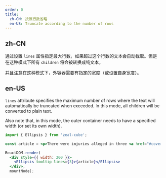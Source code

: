 ```yaml
---
order: 0
title: 
  zh-CN: 按照行数省略
  en-US: Truncate according to the number of rows
---
```


## zh-CN

通过设置 `lines` 属性指定最大行数，如果超过这个行数的文本会自动截取。但是在这种模式下所有 `children` 将会被转换成纯文本。

并且注意在这种模式下，外容器需要有指定的宽度（或设置自身宽度）。

## en-US

`lines` attribute specifies the maximum number of rows where the text will automatically be truncated when exceeded. In this mode, all children will be converted to plain text.

Also note that, in this mode, the outer container needs to have a specified width (or set its own width).


````jsx
import { Ellipsis } from 'zeal-cube';

const article = <p>There were injuries alleged in three <a href="#cover">cases in 2015</a>, and a fourth incident in September, according to the safety recall report. After meeting with US regulators in October, the firm decided to issue a voluntary recall.</p>;

ReactDOM.render(
  <div style={{ width: 200 }}>
    <Ellipsis tooltip lines={3}>{article}</Ellipsis>
  </div>,
  mountNode);
````
